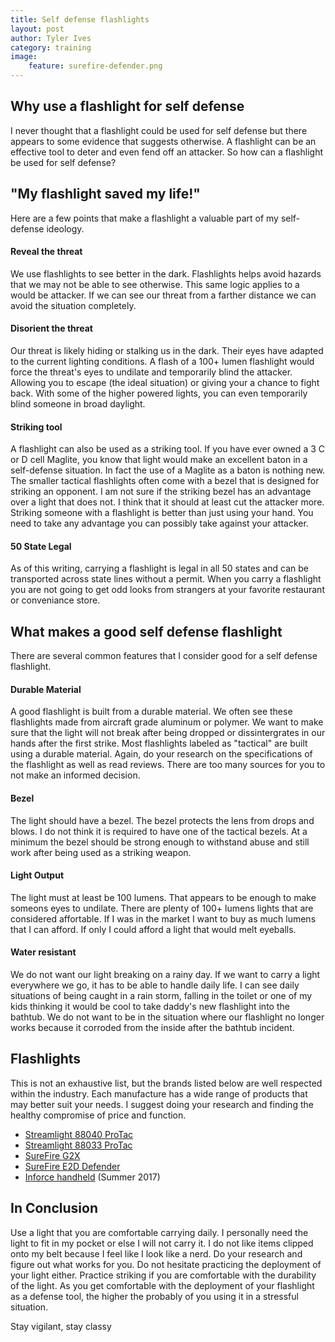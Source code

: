 ```yaml
---
title: Self defense flashlights
layout: post
author: Tyler Ives
category: training
image:
    feature: surefire-defender.png
---
```


<h2>Why use a flashlight for self defense</h2>
<p>
I never thought that a flashlight could be used for self defense but there 
appears to some evidence that suggests otherwise.  A flashlight can be an effective
tool to deter and even fend off an attacker.  So how can a flashlight be used for 
self defense?
</p>

<h2>"My flashlight saved my life!"</h2>
<p>
Here are a few points that make a flashlight a valuable part of my self-defense ideology.
</p>

<h4>Reveal the threat</h4>
<p>
We use flashlights to see better in the dark.  Flashlights helps avoid hazards 
that we may not be able to see otherwise. This same logic applies to a would
be attacker.  If we can see our threat from a farther distance we can avoid the 
situation completely. 
</p>

<h4>Disorient the threat</h4>
<p>
Our threat is likely hiding or stalking us in the dark.  Their eyes have adapted to the current
lighting conditions.  A flash of a 100+ lumen flashlight would force the threat's eyes to
undilate and temporarily blind the attacker. Allowing you to escape (the ideal situation) 
or giving your a chance to fight back.  With some of the higher powered lights, you can even 
temporarily blind someone in broad daylight. 
</p>

<h4>Striking tool</h4>
<p>
A flashlight can also be used as a striking tool.  If you have ever owned a 3 C or D cell Maglite, you
know that light would make an excellent baton in a self-defense situation. In fact the use of a Maglite
 as a baton is nothing new. The smaller tactical
flashlights often come with a bezel that is designed for striking an opponent. I am not sure if the 
striking bezel has an advantage over a light that does not.  I think that it should at least
cut the attacker more.  Striking someone with a flashlight is better than just using your hand. You need
to take any advantage you can possibly take against your attacker.
</p>

<h4>50 State Legal</h4>
<p>
As of this writing, carrying a flashlight is legal in all 50 states and can be transported across state
lines without a permit. When you carry a flashlight you are not going to get odd looks from strangers at
your favorite restaurant or conveniance store.  
</p>

<h2>What makes a good self defense flashlight</h2>
<p>
There are several common features that I consider good for a self defense flashlight.
</p>

<h4>Durable Material</h4>
<p>
A good flashlight is built from a durable material.  We often see these flashlights made from aircraft grade aluminum or
polymer.  We want to make sure that the light will not break after being dropped or dissintergrates in our hands after the 
first strike.  Most flashlights labeled as "tactical" are built using a durable material.  Again, do your research on the 
specifications of the flashlight as well as read reviews.  There are too many sources for you to not make an informed 
decision.
</p>

<h4>Bezel</h4>
<p>
The light should have a bezel.  The bezel protects the lens from drops and blows.  I do not think it is required to have
one of the tactical bezels.  At a minimum the bezel should be strong enough to withstand abuse and still work after being
used as a striking weapon. 
</p>

<h4>Light Output</h4>
<p>
The light must at least be 100 lumens. That appears to be enough to make someons eyes to undilate. There are plenty of 100+
lumens lights that are considered affortable.  If I was in the market I want to buy as much lumens that I can afford.  If only
I could afford a light that would melt eyeballs.
</p>

<h4>Water resistant</h4>
<p>
We do not want our light breaking on a rainy day.  If we want to carry a light everywhere we go, it has to be able to
handle daily life.  I can see daily situations of being caught in a rain storm, falling in the toilet or one of my kids
thinking it would be cool to take daddy's new flashlight into the bathtub. We do not want to be in the situation where our flashlight
no longer works because it corroded from the inside after the bathtub incident.
</p>


<h2>Flashlights</h2>
<p>
This is not an exhaustive list, but the brands listed below are well respected within the industry.  Each manufacture
has a wide range of products that may better suit your needs.  I suggest doing your research and finding the healthy 
compromise of price and function.
</p>
<ul>
    <li><a href="https://www.amazon.com/gp/product/B007RB82CS/ref=as_li_tl?ie=UTF8&tag=dfnslife-20&camp=1789&creative=9325&linkCode=as2&creativeASIN=B007RB82CS&linkId=37b93b740c46841b9b7d379a3a9a0e53" target="_blank">
            Streamlight 88040 ProTac</a></li>
    <li><a href="https://www.amazon.com/gp/product/B003GXF9OA/ref=as_li_tl?ie=UTF8&tag=dfnslife-20&camp=1789&creative=9325&linkCode=as2&creativeASIN=B003GXF9OA&linkId=23197d8e5cb829b6358afb10e3b21ab5" target="_blank">
         Streamlight 88033 ProTac</a></li>
    <li><a href="https://www.amazon.com/gp/product/B009F7J8RA/ref=as_li_tl?ie=UTF8&tag=dfnslife-20&camp=1789&creative=9325&linkCode=as2&creativeASIN=B009F7J8RA&linkId=bf03e086024b6d895d28963c23c41452" target="_blank"> 
        SureFire G2X</a></li>
    <li><a href="https://www.amazon.com/gp/product/B00BS46LGO/ref=as_li_tl?ie=UTF8&tag=dfnslife-20&camp=1789&creative=9325&linkCode=as2&creativeASIN=B00BS46LGO&linkId=90d5affde1a9b7d037917b3c71ea9cdf" target="_blank">
         SureFire E2D Defender</a></li>
    <li><a href="http://inforce-mil.com/products/handheld-lights/" target="_blank"> Inforce handheld</a> (Summer 2017)</li>
</ul>

<h2>In Conclusion</h2>

Use a light that you are comfortable carrying daily.  I personally need the light to fit in my pocket
or else I will not carry it.  I do not like items clipped onto my belt because I feel like I look like a nerd.  Do your 
research and figure out what works for you. Do not hesitate practicing the deployment of your light either.  Practice
striking if you are comfortable with the durability of the light.  As you get comfortable with the deployment of your
flashlight as a defense tool, the higher the probably of you using it in a stressful situation.

<p>
Stay vigilant, stay classy
</p>
